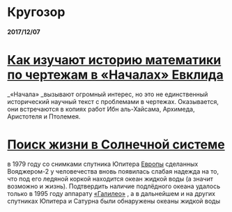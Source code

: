 # Кругозор

#### 2017/12/07

# [Как изучают историю математики по чертежам в «Началах» Евклида](https://geektimes.ru/post/295873/)

_«Начала» _вызывают огромный интерес, но это не единственный исторический научный текст с проблемами в чертежах. Оказывается, они встречаются в копиях работ Ибн аль-Хайсама, Архимеда, Аристотеля и Птолемея.

# [Поиск жизни в Солнечной системе](https://geektimes.ru/post/296071/)

в 1979 году со снимками спутника Юпитера [Европы](https://ru.wikipedia.org/wiki/%D0%95%D0%B2%D1%80%D0%BE%D0%BF%D0%B0_%28%D1%81%D0%BF%D1%83%D1%82%D0%BD%D0%B8%D0%BA%29) сделанных Вояджером-2 у человечества вновь появилась слабая надежда на то, что под его ледяной коркой находится океан жидкой воды \(а значит возможно и жизнь\). Подтвердить наличие подлёдного океана удалось только в 1995 году аппарату [«Галилео»](https://ru.wikipedia.org/wiki/%D0%93%D0%B0%D0%BB%D0%B8%D0%BB%D0%B5%D0%BE_%28%D0%BA%D0%BE%D1%81%D0%BC%D0%B8%D1%87%D0%B5%D1%81%D0%BA%D0%B8%D0%B9_%D0%B0%D0%BF%D0%BF%D0%B0%D1%80%D0%B0%D1%82%29) , а в дальнейшем и на других спутниках Юпитера и Сатурна были обнаружены океаны жидкой воды



